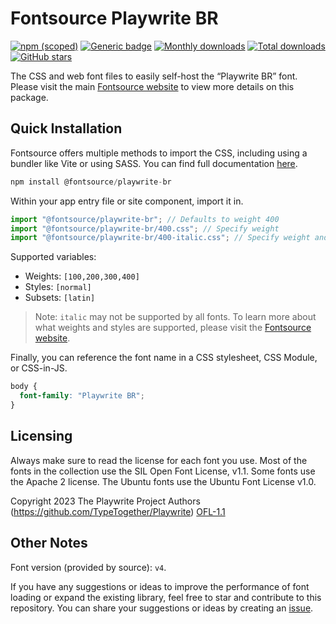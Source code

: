 # Fontsource Playwrite BR

[![npm (scoped)](https://img.shields.io/npm/v/@fontsource/playwrite-br?color=brightgreen)](https://www.npmjs.com/package/@fontsource/playwrite-br) [![Generic badge](https://img.shields.io/badge/fontsource-passing-brightgreen)](https://github.com/fontsource/fontsource) [![Monthly downloads](https://badgen.net/npm/dm/@fontsource/playwrite-br)](https://github.com/fontsource/fontsource) [![Total downloads](https://badgen.net/npm/dt/@fontsource/playwrite-br)](https://github.com/fontsource/fontsource) [![GitHub stars](https://img.shields.io/github/stars/fontsource/fontsource.svg?style=social&label=Star)](https://github.com/fontsource/fontsource/stargazers)

The CSS and web font files to easily self-host the “Playwrite BR” font. Please visit the main [Fontsource website](https://fontsource.org/fonts/playwrite-br) to view more details on this package.

## Quick Installation

Fontsource offers multiple methods to import the CSS, including using a bundler like Vite or using SASS. You can find full documentation [here](https://fontsource.org/docs/getting-started/introduction).

```javascript
npm install @fontsource/playwrite-br
```

Within your app entry file or site component, import it in.

```javascript
import "@fontsource/playwrite-br"; // Defaults to weight 400
import "@fontsource/playwrite-br/400.css"; // Specify weight
import "@fontsource/playwrite-br/400-italic.css"; // Specify weight and style
```

Supported variables:
- Weights: `[100,200,300,400]`
- Styles: `[normal]`
- Subsets: `[latin]`

> Note: `italic` may not be supported by all fonts. To learn more about what weights and styles are supported, please visit the [Fontsource website](https://fontsource.org/fonts/playwrite-br).

Finally, you can reference the font name in a CSS stylesheet, CSS Module, or CSS-in-JS.

```css
body {
  font-family: "Playwrite BR";
}
```

## Licensing
Always make sure to read the license for each font you use. Most of the fonts in the collection use the SIL Open Font License, v1.1. Some fonts use the Apache 2 license. The Ubuntu fonts use the Ubuntu Font License v1.0.

Copyright 2023 The Playwrite Project Authors (https://github.com/TypeTogether/Playwrite)
[OFL-1.1](http://scripts.sil.org/OFL)

## Other Notes
Font version (provided by source): `v4`.

If you have any suggestions or ideas to improve the performance of font loading or expand the existing library, feel free to star and contribute to this repository. You can share your suggestions or ideas by creating an [issue](https://github.com/fontsource/fontsource/issues).